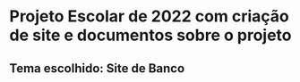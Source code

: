 # Projeto Escolar de 2022 com criação de site e documentos sobre o projeto

## Tema escolhido: Site de Banco
